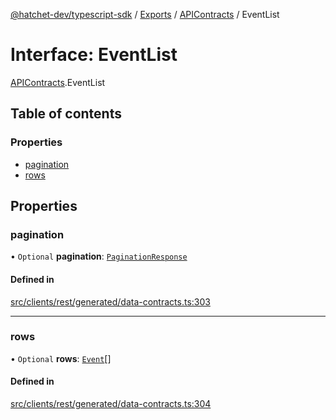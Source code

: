 [@hatchet-dev/typescript-sdk](../README.md) / [Exports](../modules.md) / [APIContracts](../modules/APIContracts.md) / EventList

# Interface: EventList

[APIContracts](../modules/APIContracts.md).EventList

## Table of contents

### Properties

- [pagination](APIContracts.EventList.md#pagination)
- [rows](APIContracts.EventList.md#rows)

## Properties

### pagination

• `Optional` **pagination**: [`PaginationResponse`](APIContracts.PaginationResponse.md)

#### Defined in

[src/clients/rest/generated/data-contracts.ts:303](https://github.com/hatchet-dev/hatchet/blob/af21f67/typescript-sdk/src/clients/rest/generated/data-contracts.ts#L303)

___

### rows

• `Optional` **rows**: [`Event`](APIContracts.Event.md)[]

#### Defined in

[src/clients/rest/generated/data-contracts.ts:304](https://github.com/hatchet-dev/hatchet/blob/af21f67/typescript-sdk/src/clients/rest/generated/data-contracts.ts#L304)
